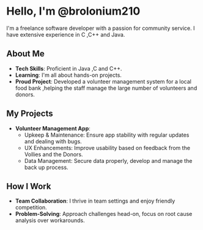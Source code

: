 # Hello, I'm @brolonium210

I'm a freelance software developer with a passion for community service. 
I have extensive experience in C ,C++ and Java.

## About Me

-  **Tech Skills**: Proficient in Java ,C and C++.
-  **Learning**: I'm all about hands-on projects.
-  **Proud Project**: Developed a volunteer management system for a local food bank ,helping the staff manage the large number of volunteers and donors.

## My Projects

- **Volunteer Management App**: 
  - Upkeep & Maintenance: Ensure app stability with regular updates and dealing with bugs.
  - UX Enhancements: Improve usability based on feedback from the Vollies and the Donors.
  - Data Management: Secure data properly, develop and manage the back up process.

## How I Work

-  **Team Collaboration**: I thrive in team settings and enjoy friendly competition.
-  **Problem-Solving**: Approach challenges head-on, focus on root cause analysis over workarounds.

